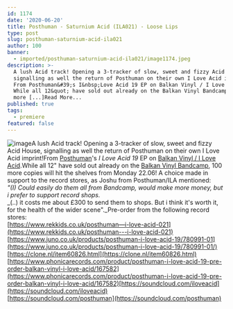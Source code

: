 ```yaml
---
id: 1174
date: '2020-06-20'
title: Posthuman - Saturnium Acid (ILA021) - Loose Lips
type: post
slug: posthuman-saturnium-acid-ila021
author: 100
banner:
  - imported/posthuman-saturnium-acid-ila021/image1174.jpeg
description: >-
  A lush Acid track! Opening a 3-tracker of slow, sweet and fizzy Acid House,
  signalling as well the return of Posthuman on their own I Love Acid imprint!
  From Posthuman&#39;s I&nbsp;Love Acid 19 EP on Balkan Vinyl / I Love Acid.
  While all 12&quot; have sold out already on the Balkan Vinyl Bandcamp, 100
  more [...]Read More...
published: true
tags:
  - premiere
featured: false
---
```

![image](../imported/posthuman-saturnium-acid-ila021/image1174.jpeg)A lush Acid track! Opening a 3-tracker of slow, sweet and fizzy Acid House, signalling as well the return of Posthuman on their own I Love Acid imprint!From [Posthuman](https://posthuman.bandcamp.com/)'s _I_ _Love Acid 19_ EP on [Balkan Vinyl / I Love Acid](https://balkanvinyl.bandcamp.com/).While all 12" have sold out already on the [Balkan Vinyl Bandcamp](https://balkanvinyl.bandcamp.com/album/ila021), 100 more copies will hit the shelves from Monday 22.06! A choice made in support to the record stores, as Joshu from Posthuman/ILA mentioned:  
_"(I) Could easily do them all from Bandcamp, would make more money, but i prefer to support record shops._  
_(..) it costs me about £300 to send them to shops. But i think it's worth it, for the health of the wider scene"._Pre-order from the following record stores:  
[https://www.rekkids.co.uk/posthuman—i-love-acid-021](https://www.rekkids.co.uk/posthuman---i-love-acid-021)  
[](https://www.juno.co.uk/products/posthuman-i-love-acid-19/780991-01/)[https://www.juno.co.uk/products/posthuman-i-love-acid-19/780991-01](https://www.juno.co.uk/products/posthuman-i-love-acid-19/780991-01/)  
[](https://clone.nl/item60826.html)[https://clone.nl/item60826.html](https://clone.nl/item60826.html)  
[](https://www.phonicarecords.com/product/posthuman-i-love-acid-19-pre-order-balkan-vinyl-i-love-acid/167582)[https://www.phonicarecords.com/product/posthuman-i-love-acid-19-pre-order-balkan-vinyl-i-love-acid/167582](https://www.phonicarecords.com/product/posthuman-i-love-acid-19-pre-order-balkan-vinyl-i-love-acid/167582)[https://soundcloud.com/iloveacid](https://soundcloud.com/iloveacid)  
[https://soundcloud.com/posthuman](https://soundcloud.com/posthuman)